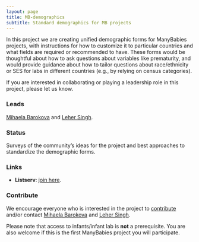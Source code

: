 ```yaml
---
layout: page
title: MB-demographics
subtitle: Standard demographics for MB projects
---
```


<!--
To-do:
-->

In this project we are creating unified demographic forms for ManyBabies projects, with instructions for how to customize it to particular countries and what fields are required or recommended to have. These forms would be thoughtful about how to ask questions about variables like prematurity, and would provide guidance about how to tailor questions about race/ethnicity or SES for labs in different countries (e.g., by relying on census categories).

If you are interested in collaborating or playing a leadership role in this project, please let us know. <!--<img style="float: right;" src="/assets/img/baby-623417_1920_500px.jpg">-->


### Leads
[Mihaela Barokova](mailto:mihaela.barokova@gmail.com) and [Leher Singh](mailto:leher.singh.nus@gmail.com).

<!--For a detailed index of collaborators (+ institutions, countries, studies), check the [**MB** collaborator dashboard](https://rodrigodalben.shinyapps.io/shiny_mb_map/): <video muted autoplay="autoplay" loop="loop" width="768" height="512">
    <source src="/assets/img/dashboard_studies.mp4" type="video/mp4">  
    </video>

<!-- Flourish
<div class="flourish-embed flourish-map" data-src="visualisation/2520119" data-url="https://flo.uri.sh/visualisation/2520119/embed"><script src="https://public.flourish.studio/resources/embed.js"></script></div>
-->

### Status
Surveys of the community’s ideas for the project and best approaches to standardize the demographic forms.

### Links
<!--* **Materials, Protocols, and Documentation**: [Google Drive](https://drive.google.com/drive/folders/1IW0daOJMG37FdoGkX1l12zhjPYSmPcD5).-->
<!--* **Data and code**: [MB2-GitHub](https://github.com/manybabies/mb2-analysis).-->
* **Listserv**: [join here](https://mailman.stanford.edu/mailman/listinfo/manybabies-demographics).
<!--* **Slack**: Please email any of the members of the leadership team to get a Join invitation.-->
<!--* **News**: [MB-AtHome news]({{site.baseurl}}/tags/#MB-AtHome).-->

### Contribute
We encourage everyone who is interested in the project to [contribute]({{site.baseurl}}/sign_up_log_in/) and/or contact [Mihaela Barokova](mailto:mihaela.barokova@gmail.com) and [Leher Singh](mailto:leher.singh.nus@gmail.com).

Please note that access to infants/infant lab is **not** a prerequisite. You are also welcome if this is the first ManyBabies project you will participate.

<!-- ### Publications -->

